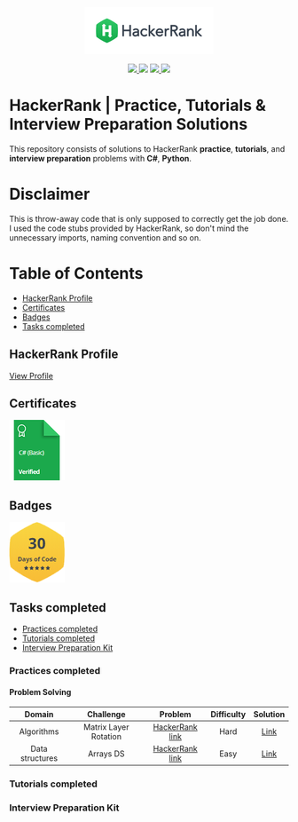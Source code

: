 <p align="center">
    <a href="https://www.hackerrank.com/vladislavirkin">
        <img height=85 src="./resources/logo/HackerRankLogo.png">
    </a>
</p>

<p align="center">
	<a href="https://github.com/vladislavirkin/hackerRankProblems#tasks-completed">
        	<img src="https://img.shields.io/badge/solutions-2-purple.svg?style=flat-square">
    	</a>	
	<img src="https://img.shields.io/badge/Language-C%23%2FPython-orange.svg">
	<a href="https://github.com/vladislavirkin/hackerRankProblems/commits/main">
		<img src="https://img.shields.io/github/last-commit/vladislavirkin/hackerRankProblems">    
    	</a>	
	<a href="https://github.com/vladislavirkin/hackerRankProblems/archive/main.zip">
		<img src="https://img.shields.io/github/repo-size/vladislavirkin/hackerRankProblems">
    	</a>
</p>

# HackerRank | Practice, Tutorials & Interview Preparation Solutions

This repository consists of solutions to HackerRank **practice**, **tutorials**, and **interview preparation** problems with **C#**, **Python**.

# Disclaimer

This is throw-away code that is only supposed to correctly get the job done. I used the code stubs provided by HackerRank, so don't mind the unnecessary imports, naming convention and so on.

# Table of Contents

* [HackerRank Profile](#hackerrank-profile)
* [Certificates](#certificates)
* [Badges](#badges)
* [Tasks completed](#tasks-completed)

## HackerRank Profile

[View Profile](https://www.hackerrank.com/vladislavirkin)

## Certificates

<a href="./certificates/certificate.c%23(basic).png">
    <img src="./resources/badges/badge.c%23(basic).png" alt="C# (Basic) Certificate"/>
</a>

## Badges

![30 Days of Code](./resources/badges/badge.30_days_of_code.png)

## Tasks completed

* [Practices completed](#practices-completed)
* [Tutorials completed](#tutorials-completed)
* [Interview Preparation Kit](#interview-preparation-kit)

### Practices completed

#### Problem Solving

|     Domain      |          Challenge          |                                        Problem                                        | Difficulty |                                             Solution                                              |
|:---------------:|:---------------------------:|:-------------------------------------------------------------------------------------:|:----------:|:-------------------------------------------------------------------------------------------------:|
|   Algorithms    |    Matrix Layer Rotation    | [HackerRank link](https://www.hackerrank.com/challenges/matrix-rotation-algo/problem) |    Hard    | [Link](./src/HackerRankSolutions/Tasks/ProblemSolving/MatrixLayerRotation/MatrixLayerRotation.cs) |
| Data structures |          Arrays DS          |      [HackerRank link](https://www.hackerrank.com/challenges/arrays-ds/problem)       |    Easy    |            [Link](./src/HackerRankSolutions/Tasks/ProblemSolving/ArraysDs/ArraysDs.cs)            |

### Tutorials completed

### Interview Preparation Kit
